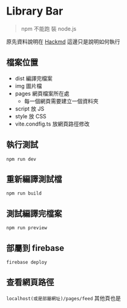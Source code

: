 # Library Bar

> npm 不能跑 裝 node.js

原先資料說明在 [Hackmd](https://hackmd.io/@sGEp9JWcRCW0QY1r-j9kRg/H1Axjeckh)
這邊只是說明如何執行

## 檔案位置
* dist 編譯完檔案
* img 圖片檔
* pages 網頁檔案所在處
  * 每一個網頁需要建立一個資料夾
* script 放 JS
* style 放 CSS
* vite.condfig.ts 放網頁路徑修改


## 執行測試
`npm run dev`

## 重新編譯測試檔
`npm run build`

## 測試編譯完檔案
`npm run preview`

## 部屬到 firebase
`firebase deploy`

## 查看網頁路徑
`localhost(或是部屬網址)/pages/feed` 其他頁也是